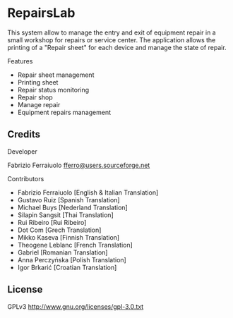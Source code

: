 # RepairsLab

This system allow to manage the entry and exit of equipment repair in a small workshop for repairs or service center. The application allows the printing of a "Repair sheet" for each device and manage the state of repair.

Features
* Repair sheet management
* Printing sheet
* Repair status monitoring
* Repair shop
* Manage repair
* Equipment repairs management

## Credits
Developer

Fabrizio Ferraiuolo fferro@users.sourceforge.net

Contributors
* Fabrizio Ferraiuolo [English & Italian Translation]
* Gustavo Ruiz [Spanish Translation]
* Michael Buys [Nederland Translation]
* Silapin Sangsit [Thai Translation]
* Rui Ribeiro [Rui Ribeiro]
* Dot Com [Grech Translation]
* Mikko Kaseva [Finnish Translation]
* Theogene Leblanc [French Translation]
* Gabriel [Romanian Translation]
* Anna Perczyńska [Polish Translation]
* Igor Brkarić [Croatian Translation]


## License
GPLv3 http://www.gnu.org/licenses/gpl-3.0.txt
